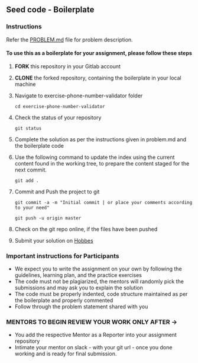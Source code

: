 ## Seed code - Boilerplate 

### Instructions
Refer the [PROBLEM.md](PROBLEM.md) file for problem description. 

#### To use this as a boilerplate for your assignment, please follow these steps

1. **FORK** this repository in your Gitlab account

2. **CLONE** the forked repository, containing the boilerplate in your local machine
     
3. Navigate to exercise-phone-number-validator folder

    `cd exercise-phone-number-validator`

4. Check the status of your repository
     
     `git status`

5. Complete the solution as per the instructions given in problem.md and the boilerplate code

6. Use the following command to update the index using the current content found in the working tree, to prepare the content staged for the next commit.

     `git add .`
 
7. Commit and Push the project to git

     `git commit -a -m "Initial commit | or place your comments according to your need"`

     `git push -u origin master`

8. Check on the git repo online, if the files have been pushed

9. Submit your solution on [Hobbes](https://hobbes-ust.stackroute.in)


### Important instructions for Participants

- We expect you to write the assignment on your own by following the guidelines, learning plan, and the practice exercises
- The code must not be plagiarized, the mentors will randomly pick the submissions and may ask you to explain the solution
- The code must be properly indented, code structure maintained as per the boilerplate and properly commented
- Follow through the problem statement shared with you

### MENTORS TO BEGIN REVIEW YOUR WORK ONLY AFTER ->

- You add the respective Mentor as a Reporter into your assignment repository
- Intimate your mentor on slack  - with your git url - once you done working and is ready for final submission.
 
